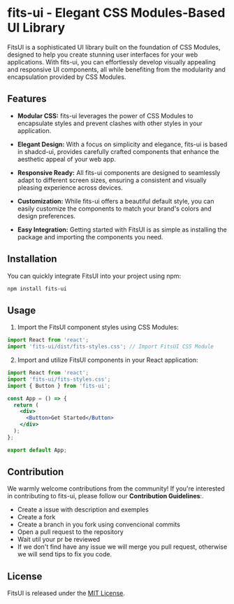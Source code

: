 # fits-ui - Elegant CSS Modules-Based UI Library

FitsUI is a sophisticated UI library built on the foundation of CSS Modules, designed to help you create stunning user interfaces for your web applications. With fits-ui, you can effortlessly develop visually appealing and responsive UI components, all while benefiting from the modularity and encapsulation provided by CSS Modules.

## Features

- **Modular CSS:** fits-ui leverages the power of CSS Modules to encapsulate styles and prevent clashes with other styles in your application.

- **Elegant Design:** With a focus on simplicity and elegance, fits-ui is based in shadcd-ui, provides carefully crafted components that enhance the aesthetic appeal of your web app.

- **Responsive Ready:** All fits-ui components are designed to seamlessly adapt to different screen sizes, ensuring a consistent and visually pleasing experience across devices.

- **Customization:** While fits-ui offers a beautiful default style, you can easily customize the components to match your brand's colors and design preferences.

- **Easy Integration:** Getting started with FitsUI is as simple as installing the package and importing the components you need.

## Installation

You can quickly integrate FitsUI into your project using npm:

```bash
npm install fits-ui
```

## Usage

1. Import the FitsUI component styles using CSS Modules:

```jsx
import React from 'react';
import 'fits-ui/dist/fits-styles.css'; // Import FitsUI CSS Module
```

2. Import and utilize FitsUI components in your React application:

```jsx
import React from 'react';
import 'fits-ui/fits-styles.css';
import { Button } from 'fits-ui';

const App = () => {
  return (
    <div>
      <Button>Get Started</Button>
    </div>
  );
};

export default App;
```

## Contribution

We warmly welcome contributions from the community! If you're interested in contributing to fits-ui, please follow our **Contribution Guidelines**:.

- Create a issue with description and exemples
- Create a fork
- Create a branch in you fork using convencional commits
- Open a pull request to the repository 
- Wait util your pr be reviewed 
- If we don't find have any issue we will merge you pull request, otherwise we will send tips to fix you code.


## License

FitsUI is released under the [MIT License](https://opensource.org/licenses/MIT).